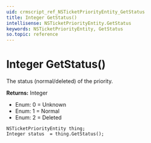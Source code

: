```yaml
---
uid: crmscript_ref_NSTicketPriorityEntity_GetStatus
title: Integer GetStatus()
intellisense: NSTicketPriorityEntity.GetStatus
keywords: NSTicketPriorityEntity, GetStatus
so.topic: reference
---
```


# Integer GetStatus()

The status (normal/deleted) of the priority.

**Returns:** Integer

* Enum: 0 = Unknown
* Enum: 1 = Normal
* Enum: 2 = Deleted

```crmscript
NSTicketPriorityEntity thing;
Integer status  = thing.GetStatus();
```

